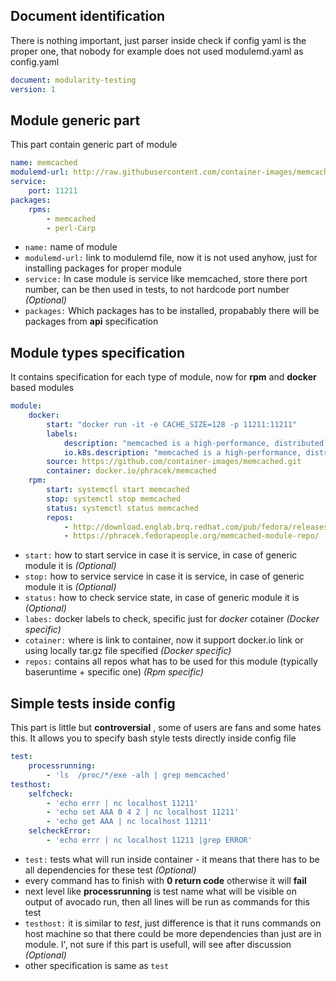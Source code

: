 ## Document identification
There is nothing important, just parser inside check if config yaml is the proper one, that nobody for example does not used modulemd.yaml as config.yaml
```yaml
document: modularity-testing
version: 1
```

## Module generic part
This part contain generic part of module
```yaml
name: memcached
modulemd-url: http://raw.githubusercontent.com/container-images/memcached/master/memcached.yaml
service:
    port: 11211
packages:
    rpms:
        - memcached
        - perl-Carp
```
 * `name:` name of module
 * `modulemd-url:` link to modulemd file, now it is not used anyhow, just for installing packages for proper module
 * `service:` In case module is service like memcached, store there port number, can be then used in tests, to not hardcode port number *(Optional)*
 * `packages:` Which packages has to be installed, propabably there will be packages from __api__ specification

## Module types specification
It contains specification for each type of module, now for __rpm__ and __docker__ based modules
```yaml
module:
    docker:
        start: "docker run -it -e CACHE_SIZE=128 -p 11211:11211"
        labels:
            description: "memcached is a high-performance, distributed memory"
            io.k8s.description: "memcached is a high-performance, distributed memory"
        source: https://github.com/container-images/memcached.git
        container: docker.io/phracek/memcached
    rpm:
        start: systemctl start memcached
        stop: systemctl stop memcached
        status: systemctl status memcached
        repos:
            - http://download.englab.brq.redhat.com/pub/fedora/releases/25/Everything/x86_64/os/
            - https://phracek.fedorapeople.org/memcached-module-repo/
```
 * `start:` how to start service in case it is service, in case of generic module it is *(Optional)*
 * `stop:` how to service service in case it is service, in case of generic module it is *(Optional)*
 * `status:` how to check service state, in case of generic module it is *(Optional)*
 * `labes:` docker labels to check, specific just for *docker* cotainer *(Docker specific)*
 * `cotainer:` where is link to container, now it support docker.io link or using locally tar.gz file specified *(Docker specific)*
 *  `repos:` contains all repos what has to be used for this module (typically baseruntime + specific one) *(Rpm specific)*

## Simple tests inside config
 This part is little but __controversial__ , some of users are fans and some hates this. It allows you to specify bash style tests directly inside config file
```yaml
test:
    processrunning:
        - 'ls  /proc/*/exe -alh | grep memcached'
testhost:
    selfcheck:
        - 'echo errr | nc localhost 11211'
        - 'echo set AAA 0 4 2 | nc localhost 11211'
        - 'echo get AAA | nc localhost 11211'
    selcheckError:
        - 'echo errr | nc localhost 11211 |grep ERROR'
```
 * `test:` tests what will run inside container - it means that there has to be all dependencies for these test *(Optional)*
  * every command has to finish with __0 return code__ otherwise it will __fail__
  * next level like __processrunning__ is test name what will be visible on output of avocado run, then all lines will be run as commands for this test
 * `testhost:` it is similar to *test*,  just difference is that it runs commands on host machine so that there could be more dependencies than just are in module. I', not sure if this part is usefull, will see after discussion *(Optional)*
  * other specification is same as `test`

